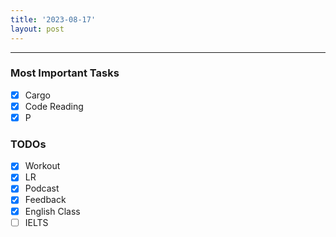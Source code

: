 ```yaml
---
title: '2023-08-17'
layout: post
---
```


---

### Most Important Tasks

- [x] Cargo
- [x] Code Reading
- [x] P

### TODOs

- [x] Workout
- [x] LR
- [x] Podcast
- [x] Feedback
- [x] English Class
- [ ] IELTS
